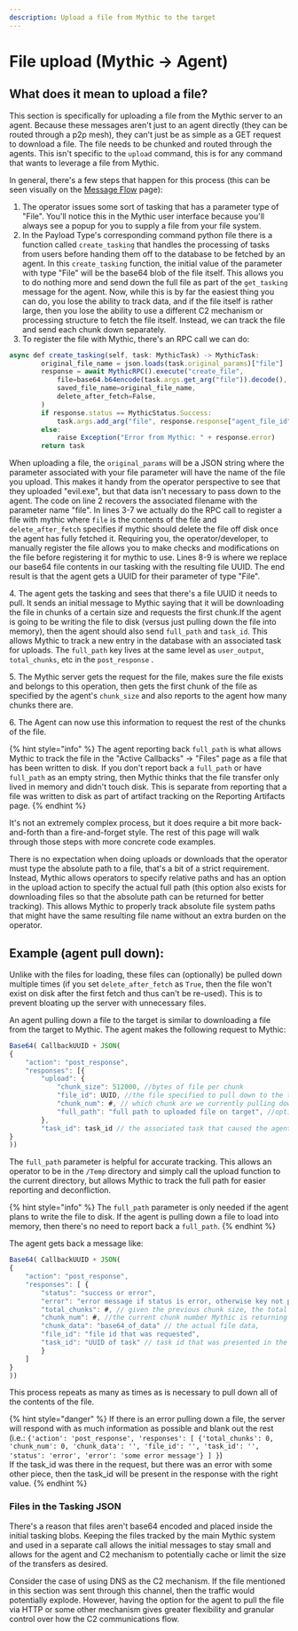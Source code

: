 ```yaml
---
description: Upload a file from Mythic to the target
---
```


# File upload (Mythic -> Agent)

## What does it mean to upload a file?

This section is specifically for uploading a file from the Mythic server to an agent. Because these messages aren't just to an agent directly (they can be routed through a p2p mesh), they can't just be as simple as a GET request to download a file. The file needs to be chunked and routed through the agents. This isn't specific to the `upload` command, this is for any command that wants to leverage a file from Mythic.

In general, there's a few steps that happen for this process (this can be seen visually on the [Message Flow](../../../../message-flow.md#file-uploads-from-mythic-greater-than-agent) page):

1. The operator issues some sort of tasking that has a parameter type of "File". You'll notice this in the Mythic user interface because you'll always see a popup for you to supply a file from your file system.&#x20;
2. In the Payload Type's corresponding command python file there is a function called `create_tasking` that handles the processing of tasks from users before handing them off to the database to be fetched by an agent. In this `create_tasking` function, the initial value of the parameter with type "File" will be the base64 blob of the file itself. This allows you to do nothing more and send down the full file as part of the `get_tasking` message for the agent. Now, while this is by far the easiest thing you can do, you lose the ability to track data, and if the file itself is rather large, then you lose the ability to use a different C2 mechanism or processing structure to fetch the file itself. Instead, we can track the file and send each chunk down separately.&#x20;
3. To register the file with Mythic, there's an RPC call we can do:

```javascript
async def create_tasking(self, task: MythicTask) -> MythicTask:
        original_file_name = json.loads(task.original_params)["file"]
        response = await MythicRPC().execute("create_file",
            file=base64.b64encode(task.args.get_arg("file")).decode(),
            saved_file_name=original_file_name,
            delete_after_fetch=False,
        )
        if response.status == MythicStatus.Success:
            task.args.add_arg("file", response.response["agent_file_id"])
        else:
            raise Exception("Error from Mythic: " + response.error)
        return task
```

When uploading a file, the `original_params` will be a JSON string where the parameter associated with your file parameter will have the name of the file you upload. This makes it handy from the operator perspective to see that they uploaded "evil.exe", but that data isn't necessary to pass down to the agent. The code on line 2 recovers the associated filename with the parameter name "file". In lines 3-7 we actually do the RPC call to register a file with mythic where `file` is the contents of the file and `delete_after_fetch` specifies if mythic should delete the file off disk once the agent has fully fetched it. Requiring you, the operator/developer, to manually register the file allows you to make checks and modifications on the file before registering it for mythic to use. Lines 8-9 is where we replace our base64 file contents in our tasking with the resulting file UUID.  The end result is that the agent gets a UUID for their parameter of type "File".

4\. The agent gets the tasking and sees that there's a file UUID it needs to pull. It sends an initial message to Mythic saying that it will be downloading the file in chunks of a certain size and requests the first chunk.If the agent is going to be writing the file to disk (versus just pulling down the file into memory), then the agent should also send `full_path` and `task_id`. This allows Mythic to track a new entry in the database with an associated task for uploads. The `full_path` key lives at the same level as `user_output`, `total_chunks`, etc in the `post_response` .

5\. The Mythic server gets the request for the file, makes sure the file exists and belongs to this operation, then gets the first chunk of the file as specified by the agent's `chunk_size` and also reports to the agent how many chunks there are.

6\. The Agent can now use this information to request the rest of the chunks of the file.

{% hint style="info" %}
The agent reporting back `full_path` is what allows Mythic to track the file in the "Active Callbacks" -> "Files" page as a file that has been written to disk. If you don't report back a `full_path` or have `full_path` as an empty string, then Mythic thinks that the file transfer only lived in memory and didn't touch disk. This is separate from reporting that a file was written to disk as part of artifact tracking on the Reporting Artifacts page.
{% endhint %}

It's not an extremely complex process, but it does require a bit more back-and-forth than a fire-and-forget style. The rest of this page will walk through those steps with more concrete code examples.

There is no expectation when doing uploads or downloads that the operator must type the absolute path to a file, that's a bit of a strict requirement. Instead, Mythic allows operators to specify relative paths and has an option in the upload action to specify the actual full path (this option also exists for downloading files so that the absolute path can be returned for better tracking). This allows Mythic to properly track absolute file system paths that might have the same resulting file name without an extra burden on the operator.

## Example (agent pull down):

Unlike with the files for loading, these files can (optionally) be pulled down multiple times (if you set `delete_after_fetch` as `True`, then the file won't exist on disk after the first fetch and thus can't be re-used). This is to prevent bloating up the server with unnecessary files.

An agent pulling down a file to the target is similar to downloading a file from the target to Mythic. The agent makes the following request to Mythic:

```javascript
Base64( CallbackUUID + JSON(
{
	"action": "post_response",
	"responses": [{
		"upload": {
			"chunk_size": 512000, //bytes of file per chunk
			"file_id": UUID, //the file specified to pull down to the target
			"chunk_num": #, // which chunk are we currently pulling down
			"full_path": "full path to uploaded file on target", //optional
		},
		"task_id": task_id // the associated task that caused the agent to pull down this file
}
))
```

The `full_path` parameter is helpful for accurate tracking. This allows an operator to be in the `/Temp` directory and simply call the upload function to the current directory, but allows Mythic to track the full path for easier reporting and deconfliction.&#x20;

{% hint style="info" %}
The `full_path` parameter is only needed if the agent plans to write the file to disk. If the agent is pulling down a file to load into memory, then there's no need to report back a `full_path`.
{% endhint %}

The agent gets back a message like:

```javascript
Base64( CallbackUUID + JSON(
{
	"action": "post_response",
	"responses": [ {
		"status": "success or error",
		"error": "error message if status is error, otherwise key not present",
		"total_chunks": #, // given the previous chunk size, the total num of chunks
		"chunk_num": #, //the current chunk number Mythic is returning
		"chunk_data": "base64_of_data" // the actual file data,
		"file_id": "file id that was requested",
		"task_id": "UUID of task" // task id that was presented in the request for tracking
		}
	]
}
))
```

This process repeats as many as times as is necessary to pull down all of the contents of the file.

{% hint style="danger" %}
If there is an error pulling down a file, the server will respond with as much information as possible and blank out the rest (i.e.: `{'action': 'post_response', 'responses': [ {'total_chunks': 0, 'chunk_num': 0, 'chunk_data': '', 'file_id': '', 'task_id': '', 'status': 'error', 'error': 'some error message'} ] }`)\
If the task\_id was there in the request, but there was an error with some other piece, then the task\_id will be present in the response with the right value.
{% endhint %}

### Files in the Tasking JSON

There's a reason that files aren't base64 encoded and placed inside the initial tasking blobs. Keeping the files tracked by the main Mythic system and used in a separate call allows the initial messages to stay small and allows for the agent and C2 mechanism to potentially cache or limit the size of the transfers as desired.

Consider the case of using DNS as the C2 mechanism. If the file mentioned in this section was sent through this channel, then the traffic would potentially explode. However, having the option for the agent to pull the file via HTTP or some other mechanism gives greater flexibility and granular control over how the C2 communications flow.
